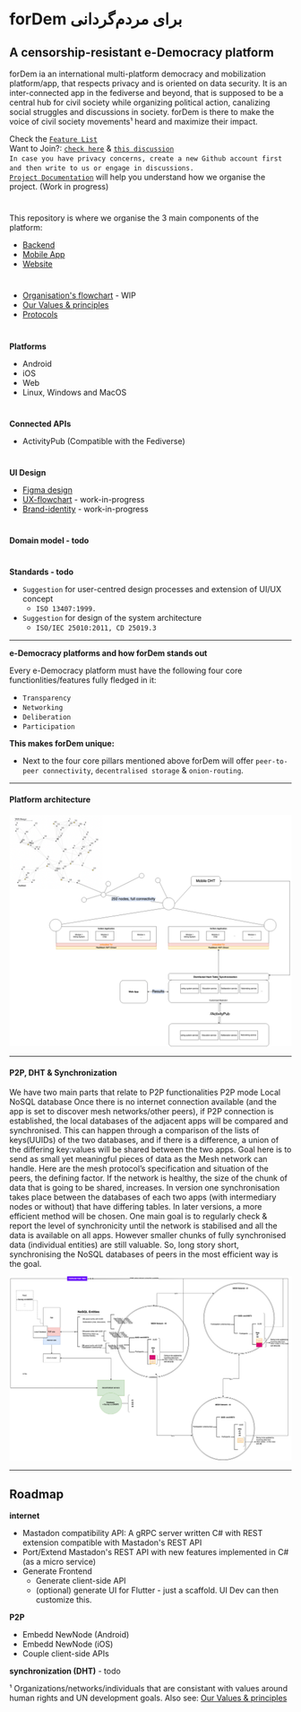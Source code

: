 
# forDem برای مردم‌گردانی
## A censorship-resistant e-Democracy platform  
forDem ia an international multi-platform democracy and mobilization platform/app, that respects privacy and is oriented on data security. It is an inter-connected app in the fediverse and beyond, that is supposed to be a central hub for civil society while organizing political action, canalizing social struggles and discussions in society. forDem is there to make the voice of civil society movements¹ heard and maximize their impact.

Check the [`Feature List`](https://github.com/tcfev/forDem/issues/85)  
Want to Join?: [`check here`](https://github.com/tcfev/forDem/issues/61)  & [`this discussion`](https://github.com/tcfev/forDem/discussions/52)  
`In case you have privacy concerns, create a new Github account first and then write to us or engage in discussions.`  
[`Project Documentation`](https://github.com/tcfev/forDem-documentation) will help you understand how we organise the project. (Work in progress)
#
This repository is where we organise the 3 main components of the platform:
* [Backend](https://github.com/tcfev/fordem-backend)
* [Mobile App](https://github.com/tcfev/fordem-app)
* [Website](https://github.com/tcfev/fordem-website)
#
* [Organisation's flowchart](https://github.com/tcfev/forDem/blob/main/.assets/organisation.md) - WIP
* [Our Values & principles](https://github.com/tcfev/forDem/issues/57)
* [Protocols](https://github.com/tcfev/forDem/tree/main/.assets/.protocols)
#
**Platforms**
- Android
- iOS
- Web
- Linux, Windows and MacOS
#
**Connected APIs**
- ActivityPub (Compatible with the Fediverse)
#
**UI Design**  
* [Figma design](https://www.figma.com/file/VHFRoqXfhc2ThZQMZUXcje/%D8%A8%D8%B1%D8%A7%DB%8C-%D9%85%D8%B1%D8%AF%D9%85%E2%80%8C%D8%B3%D8%A7%D9%84%D8%A7%D8%B1%DB%8C%2Ff%C3%BCrDem?node-id=0%3A1)  
* [UX-flowchart](https://github.com/tcfev/forDem/blob/main/.assets/ux-flowchart.md) - work-in-progress
* [Brand-identity](https://github.com/tcfev/forDem/blob/main/.assets/brand-identity.md) - work-in-progress  
#
**Domain model - todo**  
#
**Standards - todo**  
- `Suggestion` for user-centred design processes and extension of UI/UX concept
    * `ISO 13407:1999.`
- `Suggestion` for design of the system architecture
    * `ISO/IEC 25010:2011, CD 25019.3`
---
**e-Democracy platforms and how forDem stands out**  

Every e-Democracy platform must have the following four core functionlities/features fully fledged in it: 
- `Transparency`
- `Networking`
- `Deliberation`
- `Participation`

**This makes forDem unique:**  
* Next to the four core pillars mentioned above forDem will offer `peer-to-peer connectivity`, `decentralised storage` & `onion-routing`.
---
#### Platform architecture
![img](https://github.com/tcfev/forDem/blob/main/.assets/forDem-architecture-I.drawio.png)

---
#### P2P, DHT & Synchronization
We have two main parts that relate to P2P functionalities
P2P mode
Local NoSQL database
Once there is no internet connection available (and the app is set to discover mesh networks/other peers), if P2P connection is established, the local databases of the adjacent apps will be compared and synchronised. This can happen through a comparison of the lists of keys(UUIDs) of the two databases, and if there is a difference, a union of the differing key:values will be shared between the two apps. Goal here is to send as small yet meaningful pieces of data as the Mesh network can handle.
Here are the mesh protocol’s specification and situation of the peers, the defining factor.
If the network is healthy, the size of the chunk of data that is going to be shared, increases.
In version one synchronisation takes place between the databases of each two apps (with intermediary nodes or without) that have differing tables. In later versions, a more efficient method will be chosen.
One main goal is to regularly check & report the level of synchronicity until the network is stabilised and all the data is available on all apps. However smaller chunks of fully synchronised data (individual entities) are still valuable.
So, long story short, synchronising the NoSQL databases of peers in the most efficient way is the goal. 

![img](https://github.com/tcfev/forDem/blob/main/.assets/forDem-P2P-DHT-Diagramm.drawio.png)

---

## Roadmap
**internet**
 - Mastadon compatibility API: A gRPC server written C# with REST extension compatible with Mastadon's REST API
 - Port/Extend Mastadon's REST API with new features implemented in C# (as a micro service) 
- Generate Frontend
	 - Generate client-side API
	 -  (optional) generate UI for Flutter - just a scaffold. UI Dev can then customize this.

**P2P**

- Embedd NewNode (Android)
- Embedd NewNode (iOS)
- Couple client-side APIs

**synchronization (DHT)** - todo


¹ Organizations/networks/individuals that are consistant with values around human rights and UN development goals. Also see: [Our Values & principles](https://github.com/tcfev/forDem/issues/57)

